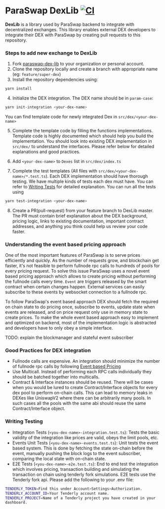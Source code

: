 # ParaSwap DexLib [![CI](https://github.com/paraswap/paraswap-dex-lib/actions/workflows/ci.yaml/badge.svg?branch=master)](https://github.com/paraswap/paraswap-dex-lib/actions/workflows/ci.yaml)

**DexLib** is a library used by ParaSwap backend to integrate with decentralized exchanges. This library enables external DEX developers to integrate their DEX with ParaSwap by creating pull requests to this repository.

### Steps to add new exchange to DexLib

1. Fork [paraswap-dex-lib](https://github.com/paraswap/paraswap-dex-lib) to your organization or personal account.
2. Clone the repository locally and create a branch with appropriate name (eg: `feature/super-dex`)
3. Install the repository dependencies using:

```bash
yarn install
```


4. Initialize the DEX integration. The DEX name should be in `param-case`:

```bash
yarn init-integration <your-dex-name>
```

You can find template code for newly integrated Dex in `src/dex/<your-dex-name>`

5. Complete the template code by filling the functions implementations. Template code is highly documented which should help you build the implementation. You should look into existing DEX implementation in `src/dex/` to understand the interfaces. Please refer below for detailed explanations and good practices.

6. Add `<your-dex-name>` to `Dexes` list in `src/dex/index.ts`

7. Complete the test templates (All files with `src/dex/<your-dex-name>/*.test.ts`). Each DEX implementation should have thorough testing. We have multiple kinds of tests each dex must have. You can refer to [Writing Tests](#writing-testing) for detailed explanation. You can run all the tests using

```bash
yarn test-integration <your-dex-name>
```

8. Create a PR(pull-request) from your feature branch to DexLib master. The PR must contain brief explanation about the DEX background, pricing logic, links to existing documentation, important contract addresses, and anything you think could help us review your code faster.

### Understanding the event based pricing approach

One of the most important features of ParaSwap is to serve prices efficiently and quickly. As the number of requests grow, and blockchain get faster, it's not feasible to perform fullnode rpc calls to hundreds of pools for every pricing request. To solve this issue ParaSwap uses a novel event based pricing approach which allows to create pricing without performing the fullnode calls every time. `Event` are triggers released by the smart contract when certain changes happen. External services can easily subscribe to these events by websocket connection to a fullnode rpc.

To follow ParaSwap's event based approach DEX should fetch the required on chain state to do pricing once, subscribe to events, update state when events are released, and on price request only use in memory state to create prices. To make the whole event based approach easy to implement and optimized on backend, most of the implementation logic is abstracted and developers have to only obey a simple interface.

TODO: explain the blockmanager and stateful event subscriber

### Good Practices for DEX integration

- Fullnode calls are expensive. An integration should minimize the number of fullnode rpc calls by following [Event based Pricing](#Understanding-the-event-based-pricing-approach)
- Use Multicall. Instead of performing each RPC calls individually they should be batched together into multicalls.
- Contract & Interface instances should be reused. There will be cases when you would be lured to create Contract/Interface objects for every dex pool to perform on-chain calls. This can lead to memory leaks in DEXes like UniswapV2 where there can be arbitrarily many pools. In such cases all the pools with the same abi should reuse the same Contract/Interface object.

### Writing Testing

- Integration Tests (`<you-dex-name>-integration.test.ts`): Tests the basic validity of the integration like prices are valid, obeys the limit pools, etc.
- Events Unit Tests (`<you-dex-name>-events.test.ts`): Unit tests the event based system. This is done by fetching the state on-chain before the event, manually pushing the block logs to the event subscriber, comparing the local state with on-chain state.
- E2E Tests (`<you-dex-name>-e2e.test.ts`): End to end test the integration which involves pricing, transaction building and simulating the transaction on chain using tenderly fork simulations. E2E tests use the Tenderly fork api. Please add the following to your .env file:

```bash
TENDERLY_TOKEN=Find this under Account>Settings>Authorization.
TENDERLY_ACCOUNT_ID=Your Tenderly account name.
TENDERLY_PROJECT=Name of a Tenderly project you have created in your
dashboard.
```
